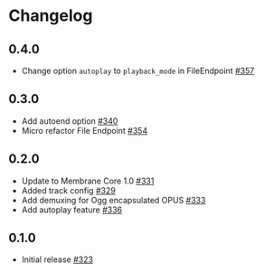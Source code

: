 # Changelog

## 0.4.0
* Change option `autoplay` to `playback_mode` in FileEndpoint [#357](https://github.com/jellyfish-dev/membrane_rtc_engine/pull/357)

## 0.3.0
* Add autoend option [#340](https://github.com/jellyfish-dev/membrane_rtc_engine/pull/340)
* Micro refactor File Endpoint [#354](https://github.com/jellyfish-dev/membrane_rtc_engine/pull/354)

## 0.2.0
* Update to Membrane Core 1.0 [#331](https://github.com/jellyfish-dev/membrane_rtc_engine/pull/331)
* Added track config [#329](https://github.com/jellyfish-dev/membrane_rtc_engine/pull/329)
* Add demuxing for Ogg encapsulated OPUS [#333](https://github.com/jellyfish-dev/membrane_rtc_engine/pull/333)
* Add autoplay feature [#336](https://github.com/jellyfish-dev/membrane_rtc_engine/pull/336)

## 0.1.0
* Initial release [#323](https://github.com/jellyfish-dev/membrane_rtc_engine/pull/323)

